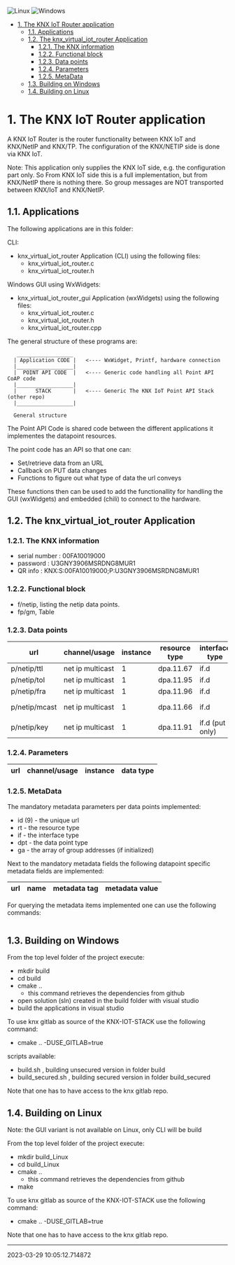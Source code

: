 ![Linux](https://github.com/KNX-IOT/KNX_VIRTUAL_IOT_ROUTER/actions/workflows/cmake-linux.yml/badge.svg)
![Windows](https://github.com/KNX-IOT/KNX_VIRTUAL_IOT_ROUTER/actions/workflows/cmake-windows.yml/badge.svg)

<!-- TOC -->

- [1. The KNX IoT Router application](#1-the-knx-iot-router-application)
  - [1.1. Applications](#11-applications)
  - [1.2. The knx\_virtual\_iot\_router Application](#12-the-knx_virtual_iot_router-application)
    - [1.2.1. The KNX information](#121-the-knx-information)
    - [1.2.2. Functional block](#122-functional-block)
    - [1.2.3. Data points](#123-data-points)
    - [1.2.4. Parameters](#124-parameters)
    - [1.2.5. MetaData](#125-metadata)
  - [1.3. Building on Windows](#13-building-on-windows)
  - [1.4. Building on Linux](#14-building-on-linux)

<!-- /TOC -->

# 1. The KNX IoT Router application

A KNX IoT Router is the router functionality between KNX IoT and KNX/NetIP and KNX/TP.
The configuration of the KNX/NETIP side is done via KNX IoT.

Note: This application only supplies the KNX IoT side, e.g. the configuration part only. So From KNX IoT side this is a full implementation, but from KNX/NetIP there is nothing there. So group messages are NOT transported between KNX/IoT and KNX/NetIP.

## 1.1. Applications

The following applications are in this folder:

CLI:

- knx_virtual_iot_router Application (CLI) using the following files:
  - knx_virtual_iot_router.c
  - knx_virtual_iot_router.h

Windows GUI using WxWidgets:

- knx_virtual_iot_router_gui Application (wxWidgets) using the following files:
  - knx_virtual_iot_router.c
  - knx_virtual_iot_router.h
  - knx_virtual_iot_router.cpp

The general structure of these programs are:

```
   __________________
  | Application CODE |   <---- WxWidget, Printf, hardware connection
  |__________________|
  |  POINT API CODE  |   <---- Generic code handling all Point API CoAP code
  |__________________|
  |      STACK       |   <---- Generic The KNX IoT Point API Stack (other repo)
  |__________________|

  General structure
```

The Point API Code is shared code between the different applications
it implementes the datapoint resources.

The point code has an API so that one can:

- Set/retrieve data from an URL
- Callback on PUT data changes
- Functions to figure out what type of data the url conveys

These functions then can be used to add the functionallity for
handling the GUI (wxWidgets) and embedded (chili) to connect to the hardware.

## 1.2. The knx_virtual_iot_router Application

### 1.2.1. The KNX information

- serial number : 00FA10019000
- password : U3GNY3906MSRDNG8MUR1
- QR info : KNX:S:00FA10019000;P:U3GNY3906MSRDNG8MUR1

### 1.2.2. Functional block

- f/netip, listing the netip data points.
- fp/gm, Table

### 1.2.3. Data points

| url  | channel/usage       | instance |resource type | interface type | data type |
|------| --------------------| -------- | -------------| ---------------|-----------|
|p/netip/ttl| net ip multicast | 1 | dpa.11.67 | if.d |integer|
|p/netip/tol| net ip multicast | 1 | dpa.11.95 | if.d |integer|
|p/netip/fra| net ip multicast | 1 | dpa.11.96 | if.d |integer|
|p/netip/mcast| net ip multicast | 1 | dpa.11.66 | if.d  | binary string|
|p/netip/key| net ip multicast | 1 | dpa.11.91 | if.d (put only) |binary string|

### 1.2.4. Parameters

| url  | channel/usage   | instance | data type |
|------| ----------------| ---------| --------- |

### 1.2.5. MetaData

The mandatory metadata parameters per data points implemented:

- id (9) - the unique url
- rt - the resource type
- if - the interface type
- dpt - the data point type
- ga - the array of group addresses (if initialized)

Next to the mandatory metadata fields the following datapoint specific metadata fields are implemented:

| url  | name   | metadata tag | metadata value |
|------| ----------------| ---------| --------- |

For querying the metadata items implemented one can use the following commands:

```
```

## 1.3. Building on Windows

From the top level folder of the project execute:

- mkdir build
- cd build
- cmake ..
  - this command retrieves the dependencies from github
- open solution (sln) created in the build folder with visual studio
- build the applications in visual studio

To use knx gitlab as source of the KNX-IOT-STACK use the following command:

- cmake .. -DUSE_GITLAB=true

scripts available:

- build.sh , building unsecured version in folder build
- build_secured.sh , building secured version in folder build_secured

Note that one has to have access to the knx gitlab repo.

## 1.4. Building on Linux

Note: the GUI variant is not available on Linux, only CLI will be build

From the top level folder of the project execute:

- mkdir build_Linux
- cd build_Linux
- cmake ..
  - this command retrieves the dependencies from github
- make

To use knx gitlab as source of the KNX-IOT-STACK use the following command:

- cmake .. -DUSE_GITLAB=true

Note that one has to have access to the knx gitlab repo.

***

2023-03-29 10:05:12.714872
